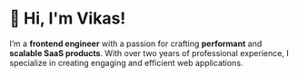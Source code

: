 # 👋 Hi, I'm Vikas!

I’m a **frontend engineer** with a passion for crafting **performant** and **scalable SaaS products**. With over two years of professional experience, I specialize in creating engaging and efficient web applications.
